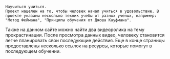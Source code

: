     Научиться учиться.
    Проект нацелен на то, чтобы человек начал учиться в удовольствие. В проекте указаны несколько техник учебы от разных ученых, например: "Метод Феймана", "Принципы обучения от Джоша Кауфмана".
Также на данном сайте можно найти два видеоролика на тему прокрастинации. После просмотра данных видео, человеку становится легче планировать свои последующие действия.
Еще в конце страницы предоставлены несколько ссылок на ресурсы, которые помогут в последующем обучении.



